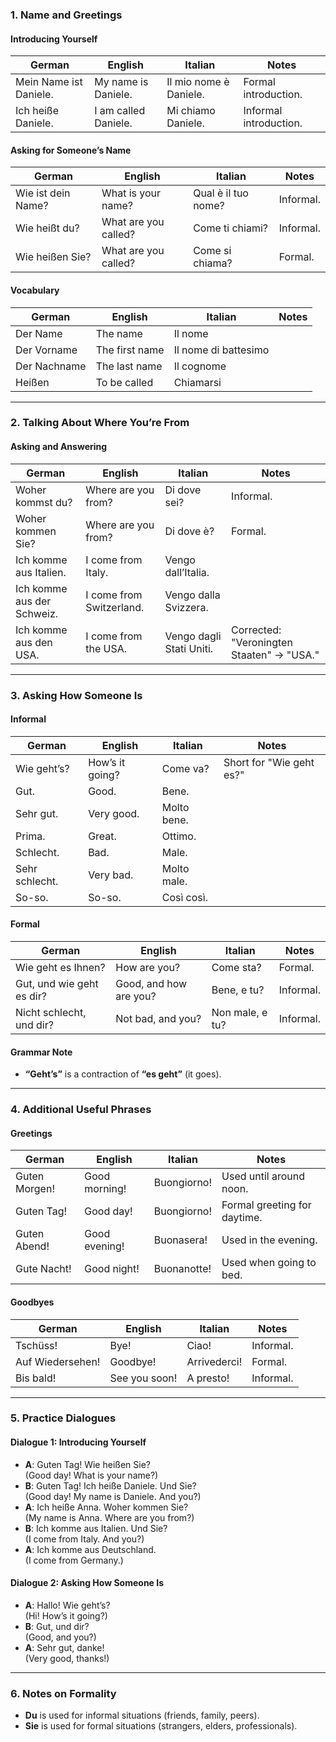 ### **1. Name and Greetings**

#### **Introducing Yourself**
| **German**               | **English**               | **Italian**               | **Notes**                                   |
|--------------------------|--------------------------|--------------------------|--------------------------------------------|
| Mein Name ist Daniele.    | My name is Daniele.      | Il mio nome è Daniele.   | Formal introduction.                       |
| Ich heiße Daniele.        | I am called Daniele.     | Mi chiamo Daniele.       | Informal introduction.                     |

#### **Asking for Someone’s Name**
| **German**               | **English**               | **Italian**               | **Notes**                                   |
|--------------------------|--------------------------|--------------------------|--------------------------------------------|
| Wie ist dein Name?        | What is your name?       | Qual è il tuo nome?      | Informal.                                  |
| Wie heißt du?             | What are you called?     | Come ti chiami?          | Informal.                                  |
| Wie heißen Sie?           | What are you called?     | Come si chiama?          | Formal.                                    |

#### **Vocabulary**
| **German**               | **English**               | **Italian**               | **Notes**                                   |
|--------------------------|--------------------------|--------------------------|--------------------------------------------|
| Der Name                 | The name                 | Il nome                  |                                            |
| Der Vorname              | The first name           | Il nome di battesimo     |                                            |
| Der Nachname             | The last name            | Il cognome               |                                            |
| Heißen                   | To be called             | Chiamarsi                |                                            |

---

### **2. Talking About Where You’re From**

#### **Asking and Answering**
| **German**               | **English**               | **Italian**               | **Notes**                                   |
|--------------------------|--------------------------|--------------------------|--------------------------------------------|
| Woher kommst du?          | Where are you from?      | Di dove sei?             | Informal.                                  |
| Woher kommen Sie?         | Where are you from?      | Di dove è?               | Formal.                                    |
| Ich komme aus Italien.    | I come from Italy.       | Vengo dall’Italia.       |                                            |
| Ich komme aus der Schweiz.| I come from Switzerland. | Vengo dalla Svizzera.    |                                            |
| Ich komme aus den USA.    | I come from the USA.     | Vengo dagli Stati Uniti. | Corrected: "Veroningten Staaten" → "USA."  |

---

### **3. Asking How Someone Is**

#### **Informal**
| **German**               | **English**               | **Italian**               | **Notes**                                   |
|--------------------------|--------------------------|--------------------------|--------------------------------------------|
| Wie geht’s?              | How’s it going?          | Come va?                 | Short for "Wie geht es?"                   |
| Gut.                     | Good.                    | Bene.                    |                                            |
| Sehr gut.                | Very good.               | Molto bene.              |                                            |
| Prima.                   | Great.                   | Ottimo.                  |                                            |
| Schlecht.                | Bad.                     | Male.                    |                                            |
| Sehr schlecht.           | Very bad.                | Molto male.              |                                            |
| So-so.                   | So-so.                   | Così così.               |                                            |

#### **Formal**
| **German**               | **English**               | **Italian**               | **Notes**                                   |
|--------------------------|--------------------------|--------------------------|--------------------------------------------|
| Wie geht es Ihnen?       | How are you?             | Come sta?                | Formal.                                    |
| Gut, und wie geht es dir?| Good, and how are you?   | Bene, e tu?              | Informal.                                  |
| Nicht schlecht, und dir? | Not bad, and you?        | Non male, e tu?          | Informal.                                  |

#### **Grammar Note**
- **“Geht’s”** is a contraction of **“es geht”** (it goes).

---

### **4. Additional Useful Phrases**

#### **Greetings**
| **German**               | **English**               | **Italian**               | **Notes**                                   |
|--------------------------|--------------------------|--------------------------|--------------------------------------------|
| Guten Morgen!            | Good morning!            | Buongiorno!              | Used until around noon.                    |
| Guten Tag!               | Good day!                | Buongiorno!              | Formal greeting for daytime.               |
| Guten Abend!             | Good evening!            | Buonasera!               | Used in the evening.                       |
| Gute Nacht!              | Good night!              | Buonanotte!              | Used when going to bed.                    |

#### **Goodbyes**
| **German**               | **English**               | **Italian**               | **Notes**                                   |
|--------------------------|--------------------------|--------------------------|--------------------------------------------|
| Tschüss!                 | Bye!                     | Ciao!                    | Informal.                                  |
| Auf Wiedersehen!         | Goodbye!                 | Arrivederci!             | Formal.                                    |
| Bis bald!                | See you soon!            | A presto!                | Informal.                                  |

---

### **5. Practice Dialogues**

#### **Dialogue 1: Introducing Yourself**
- **A**: Guten Tag! Wie heißen Sie?  
  (Good day! What is your name?)  
- **B**: Guten Tag! Ich heiße Daniele. Und Sie?  
  (Good day! My name is Daniele. And you?)  
- **A**: Ich heiße Anna. Woher kommen Sie?  
  (My name is Anna. Where are you from?)  
- **B**: Ich komme aus Italien. Und Sie?  
  (I come from Italy. And you?)  
- **A**: Ich komme aus Deutschland.  
  (I come from Germany.)  

#### **Dialogue 2: Asking How Someone Is**
- **A**: Hallo! Wie geht’s?  
  (Hi! How’s it going?)  
- **B**: Gut, und dir?  
  (Good, and you?)  
- **A**: Sehr gut, danke!  
  (Very good, thanks!)  

---

### **6. Notes on Formality**
- **Du** is used for informal situations (friends, family, peers).
- **Sie** is used for formal situations (strangers, elders, professionals).
